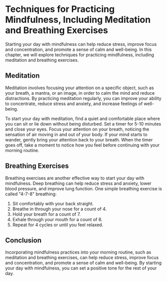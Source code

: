 Techniques for Practicing Mindfulness, Including Meditation and Breathing Exercises
==================================================================================================================================

Starting your day with mindfulness can help reduce stress, improve focus and concentration, and promote a sense of calm and well-being. In this chapter, we will explore techniques for practicing mindfulness, including meditation and breathing exercises.

Meditation
----------

Meditation involves focusing your attention on a specific object, such as your breath, a mantra, or an image, in order to calm the mind and reduce distractions. By practicing meditation regularly, you can improve your ability to concentrate, reduce stress and anxiety, and increase feelings of well-being.

To start your day with meditation, find a quiet and comfortable place where you can sit or lie down without being disturbed. Set a timer for 5-10 minutes and close your eyes. Focus your attention on your breath, noticing the sensation of air moving in and out of your body. If your mind starts to wander, gently bring your attention back to your breath. When the timer goes off, take a moment to notice how you feel before continuing with your morning routine.

Breathing Exercises
-------------------

Breathing exercises are another effective way to start your day with mindfulness. Deep breathing can help reduce stress and anxiety, lower blood pressure, and improve lung function. One simple breathing exercise is called "4-7-8" breathing:

1. Sit comfortably with your back straight.
2. Breathe in through your nose for a count of 4.
3. Hold your breath for a count of 7.
4. Exhale through your mouth for a count of 8.
5. Repeat for 4 cycles or until you feel relaxed.

Conclusion
----------

Incorporating mindfulness practices into your morning routine, such as meditation and breathing exercises, can help reduce stress, improve focus and concentration, and promote a sense of calm and well-being. By starting your day with mindfulness, you can set a positive tone for the rest of your day.
